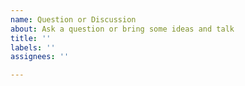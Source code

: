 ```yaml
---
name: Question or Discussion
about: Ask a question or bring some ideas and talk
title: ''
labels: ''
assignees: ''

---
```



